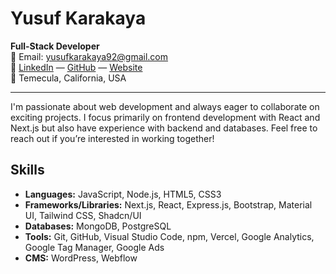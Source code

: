 # Yusuf Karakaya

**Full-Stack Developer**  
📧 Email: [yusufkarakaya92@gmail.com](mailto:yusufkarakaya92@gmail.com)  
🔗 [LinkedIn](https://www.linkedin.com/in/ykarakaya/) — [GitHub](https://github.com/yusufkarakaya) — [Website](https://www.yusufkarakaya.dev/)  
📍 Temecula, California, USA

---

I'm passionate about web development and always eager to collaborate on exciting projects. I focus primarily on frontend development with React and Next.js but also have experience with backend and databases. Feel free to reach out if you’re interested in working together!


## Skills
- **Languages:** JavaScript, Node.js, HTML5, CSS3
- **Frameworks/Libraries:** Next.js, React, Express.js, Bootstrap, Material UI, Tailwind CSS, Shadcn/UI
- **Databases:** MongoDB, PostgreSQL
- **Tools:** Git, GitHub, Visual Studio Code, npm, Vercel, Google Analytics, Google Tag Manager, Google Ads
- **CMS:** WordPress, Webflow
